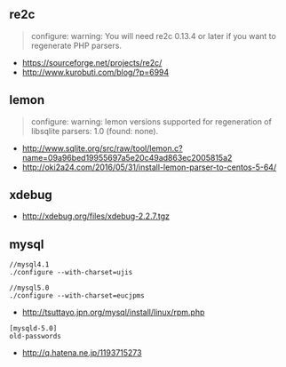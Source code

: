 ## re2c

> configure: warning: You will need re2c 0.13.4 or later if you want to regenerate PHP parsers.

* https://sourceforge.net/projects/re2c/
* http://www.kurobuti.com/blog/?p=6994

## lemon

> configure: warning: lemon versions supported for regeneration of libsqlite parsers: 1.0 (found: none).

* http://www.sqlite.org/src/raw/tool/lemon.c?name=09a96bed19955697a5e20c49ad863ec2005815a2
* http://oki2a24.com/2016/05/31/install-lemon-parser-to-centos-5-64/

## xdebug

* http://xdebug.org/files/xdebug-2.2.7.tgz

## mysql

```
//mysql4.1
./configure --with-charset=ujis

//mysql5.0
./configure --with-charset=eucjpms
```

* http://tsuttayo.jpn.org/mysql/install/linux/rpm.php

```
[mysqld-5.0]
old-passwords
```

* http://q.hatena.ne.jp/1193715273
